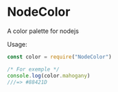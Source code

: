 # NodeColor
A color palette for nodejs

Usage:

```javascript
const color = require("NodeColor")

/* For exemple */
console.log(color.mahogany)
///=> #88421D
```
